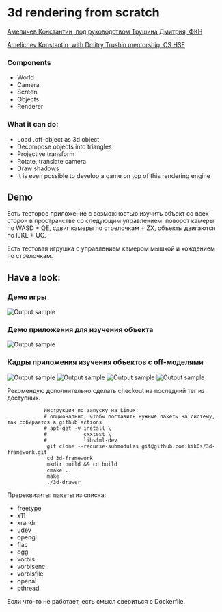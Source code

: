 # 3d rendering from scratch

<ins> Амеличев Константин, под руководством Трушина Дмитрия, ФКН</ins>

<ins> Amelichev Konstantin, with Dmitry Trushin mentorship, CS HSE</ins>

### Components
* World
* Camera
* Screen
* Objects
* Renderer

### What it can do:
* Load .off-object as 3d object
* Decompose objects into triangles
* Projective transform
* Rotate, translate camera
* Draw shadows
* It is even possible to develop a game on top of this rendering engine

## Demo

Есть тесторое приложение с возможностью изучить объект со всех сторон в пространстве со следующим управлением: поворот камеры по WASD + QE, сдвиг камеры по стрелочкам + ZX, объекты двигаются по IJKL + UO.

Есть тестовая игрушка с управлением камером мышкой и хождением по стрелочкам.

## Have a look:


### Демо игры
![Output sample](https://github.com/kik0s/3d-framework/raw/master/example/demo_game.gif)

### Демо приложения для изучения объекта
![Output sample](https://github.com/kik0s/3d-framework/raw/master/example/cubes.gif)

### Кадры приложения изучения объектов с off-моделями
![Output sample](https://github.com/kik0s/3d-framework/raw/master/example/apple.png)
![Output sample](https://github.com/kik0s/3d-framework/raw/master/example/teapot.png)
![Output sample](https://github.com/kik0s/3d-framework/raw/master/example/heart.png)
![Output sample](https://github.com/kik0s/3d-framework/raw/master/example/mushroom.png)



Рекомендую дополнительно сделать checkout на последний тег из доступных.


                Инструкция по запуску на Linux:
                # опционально, чтобы поставить нужные пакеты на систему, так собирается в github actions 
                # apt-get -y install \
                #            cxxtest \
                #            libsfml-dev
                 git clone --recurse-submodules git@github.com:kik0s/3d-framework.git
                 cd 3d-framework
                 mkdir build && cd build
                 cmake ..
                 make
                 ./3d-drawer
                 

Пререквизиты: пакеты из списка:
                 
<ul>
<li>freetype</li>
<li>x11</li>
<li>xrandr</li>
<li>udev</li>
<li>opengl</li>
<li>flac</li>
<li>ogg</li>
<li>vorbis</li>
<li>vorbisenc</li>
<li>vorbisfile</li>
<li>openal</li>
<li>pthread</li>
</ul>

Если что-то не работает, есть смысл свериться с Dockerfile.
